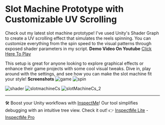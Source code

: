 # Slot Machine Prototype with Customizable UV Scrolling

Check out my latest slot machine prototype! I've used Unity's Shader Graph to create a UV scrolling effect that simulates the reels spinning. You can customize everything from the spin speed to the visual patterns through exposed shader parameters in my script.
**Demo Video On Youtube**
[Click Here To Play](https://youtu.be/wJ09UjS4Htw)

This setup is great for anyone looking to explore graphical effects or enhance their game projects with some cool visual tweaks. Dive in, play around with the settings, and see how you can make the slot machine fit your style!
**Screenshots**
![game](https://user-images.githubusercontent.com/62396712/82701228-0a390280-9c70-11ea-8457-9310e94007b6.PNG)
![spin](https://user-images.githubusercontent.com/62396712/82701239-0dcc8980-9c70-11ea-94a5-07b22b7ead73.jpg)

![shader](https://user-images.githubusercontent.com/62396712/82701323-44a29f80-9c70-11ea-8545-49a64dae6314.PNG)
![slotmachineCs](https://user-images.githubusercontent.com/62396712/82701335-49675380-9c70-11ea-8e99-fe344d5345bc.PNG)
![slotMachineCs_2](https://user-images.githubusercontent.com/62396712/82701338-4b311700-9c70-11ea-8737-e46790acb654.PNG)

---

🛠️ Boost your Unity workflows with [InspectMe](https://divinitycodes.de/)! Our tool simplifies debugging with an intuitive tree view. Check it out! 👉 [InspectMe Lite](https://assetstore.unity.com/packages/tools/utilities/inspectme-lite-advanced-debugging-code-clarity-283366) - [InspectMe Pro](https://assetstore.unity.com/packages/tools/utilities/inspectme-pro-advanced-debugging-code-clarity-256329)
